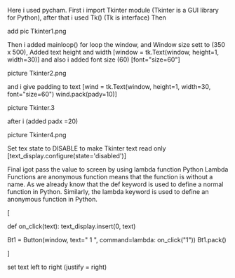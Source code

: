 Here i used pycham.
First i import Tkinter module (Tkinter is a GUI library for Python),
after that i used Tk() (Tk is interface) Then 

add pic Tkinter1.png

Then i added mainloop() for loop the window,
and Window size sett to (350 x 500), Added text height and width [window = tk.Text(window, height=1, width=30)]
and also i added font size (60) [font="size=60"]

picture Tkinter2.png

and i give padding to text 
[wind = tk.Text(window, height=1, width=30, font="size=60")
wind.pack(pady=10)]

picture Tkinter.3

after i (added padx =20)

picture Tkinter4.png

Set tex state to DISABLE to make Tkinter text read only
[text_display.configure(state='disabled')]

Final igot pass the value to screen by using lambda function
Python Lambda Functions are anonymous function means that the function is
 without a name. As we already know that the def keyword is used to define
 a normal function in Python. Similarly, the lambda keyword is used to 
define an anonymous function in Python.

[

def on_click(text):
    text_display.insert(0, text)


Bt1 = Button(window, text=" 1 ", command=lambda: on_click("1"))
Bt1.pack()

]

set text left to right (justify = right)













